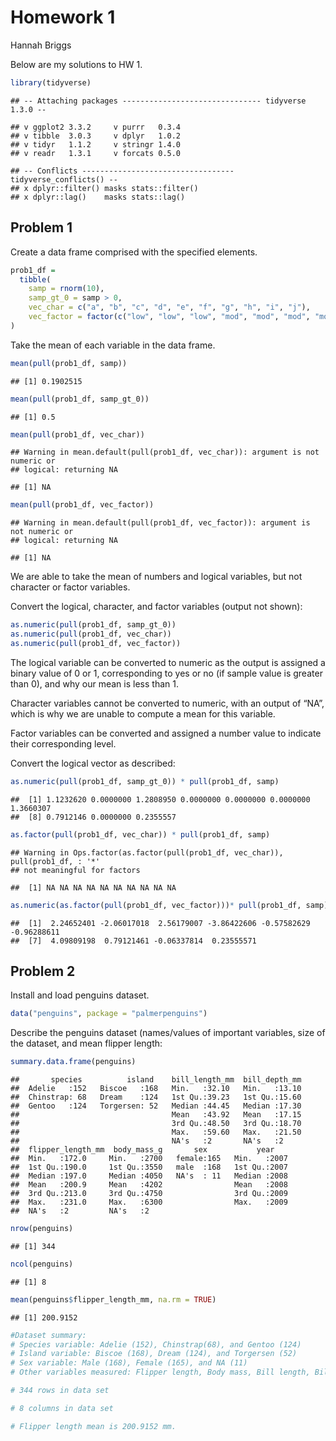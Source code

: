 Homework 1
================
Hannah Briggs

Below are my solutions to HW 1.

``` r
library(tidyverse)
```

    ## -- Attaching packages ------------------------------- tidyverse 1.3.0 --

    ## v ggplot2 3.3.2     v purrr   0.3.4
    ## v tibble  3.0.3     v dplyr   1.0.2
    ## v tidyr   1.1.2     v stringr 1.4.0
    ## v readr   1.3.1     v forcats 0.5.0

    ## -- Conflicts ---------------------------------- tidyverse_conflicts() --
    ## x dplyr::filter() masks stats::filter()
    ## x dplyr::lag()    masks stats::lag()

## Problem 1

Create a data frame comprised with the specified elements.

``` r
prob1_df = 
  tibble(
    samp = rnorm(10),
    samp_gt_0 = samp > 0, 
    vec_char = c("a", "b", "c", "d", "e", "f", "g", "h", "i", "j"),
    vec_factor = factor(c("low", "low", "low", "mod", "mod", "mod", "mod", "high", "high", "high"))
)
```

Take the mean of each variable in the data frame.

``` r
mean(pull(prob1_df, samp))
```

    ## [1] 0.1902515

``` r
mean(pull(prob1_df, samp_gt_0))
```

    ## [1] 0.5

``` r
mean(pull(prob1_df, vec_char))
```

    ## Warning in mean.default(pull(prob1_df, vec_char)): argument is not numeric or
    ## logical: returning NA

    ## [1] NA

``` r
mean(pull(prob1_df, vec_factor))
```

    ## Warning in mean.default(pull(prob1_df, vec_factor)): argument is not numeric or
    ## logical: returning NA

    ## [1] NA

We are able to take the mean of numbers and logical variables, but not
character or factor variables.

Convert the logical, character, and factor variables (output not shown):

``` r
as.numeric(pull(prob1_df, samp_gt_0))
as.numeric(pull(prob1_df, vec_char))
as.numeric(pull(prob1_df, vec_factor))
```

The logical variable can be converted to numeric as the output is
assigned a binary value of 0 or 1, corresponding to yes or no (if sample
value is greater than 0), and why our mean is less than 1.

Character variables cannot be converted to numeric, with an output of
“NA”, which is why we are unable to compute a mean for this variable.

Factor variables can be converted and assigned a number value to
indicate their corresponding level.

Convert the logical vector as described:

``` r
as.numeric(pull(prob1_df, samp_gt_0)) * pull(prob1_df, samp)
```

    ##  [1] 1.1232620 0.0000000 1.2808950 0.0000000 0.0000000 0.0000000 1.3660307
    ##  [8] 0.7912146 0.0000000 0.2355557

``` r
as.factor(pull(prob1_df, vec_char)) * pull(prob1_df, samp)
```

    ## Warning in Ops.factor(as.factor(pull(prob1_df, vec_char)), pull(prob1_df, : '*'
    ## not meaningful for factors

    ##  [1] NA NA NA NA NA NA NA NA NA NA

``` r
as.numeric(as.factor(pull(prob1_df, vec_factor)))* pull(prob1_df, samp)
```

    ##  [1]  2.24652401 -2.06017018  2.56179007 -3.86422606 -0.57582629 -0.96288611
    ##  [7]  4.09809198  0.79121461 -0.06337814  0.23555571

## Problem 2

Install and load penguins dataset.

``` r
data("penguins", package = "palmerpenguins")
```

Describe the penguins dataset (names/values of important variables, size
of the dataset, and mean flipper length:

``` r
summary.data.frame(penguins)
```

    ##       species          island    bill_length_mm  bill_depth_mm  
    ##  Adelie   :152   Biscoe   :168   Min.   :32.10   Min.   :13.10  
    ##  Chinstrap: 68   Dream    :124   1st Qu.:39.23   1st Qu.:15.60  
    ##  Gentoo   :124   Torgersen: 52   Median :44.45   Median :17.30  
    ##                                  Mean   :43.92   Mean   :17.15  
    ##                                  3rd Qu.:48.50   3rd Qu.:18.70  
    ##                                  Max.   :59.60   Max.   :21.50  
    ##                                  NA's   :2       NA's   :2      
    ##  flipper_length_mm  body_mass_g       sex           year     
    ##  Min.   :172.0     Min.   :2700   female:165   Min.   :2007  
    ##  1st Qu.:190.0     1st Qu.:3550   male  :168   1st Qu.:2007  
    ##  Median :197.0     Median :4050   NA's  : 11   Median :2008  
    ##  Mean   :200.9     Mean   :4202                Mean   :2008  
    ##  3rd Qu.:213.0     3rd Qu.:4750                3rd Qu.:2009  
    ##  Max.   :231.0     Max.   :6300                Max.   :2009  
    ##  NA's   :2         NA's   :2

``` r
nrow(penguins)
```

    ## [1] 344

``` r
ncol(penguins)
```

    ## [1] 8

``` r
mean(penguins$flipper_length_mm, na.rm = TRUE)
```

    ## [1] 200.9152

``` r
#Dataset summary:
# Species variable: Adelie (152), Chinstrap(68), and Gentoo (124)
# Island variable: Biscoe (168), Dream (124), and Torgersen (52)
# Sex variable: Male (168), Female (165), and NA (11)
# Other variables measured: Flipper length, Body mass, Bill length, Bill depth, and year.

# 344 rows in data set 

# 8 columns in data set

# Flipper length mean is 200.9152 mm.
```

